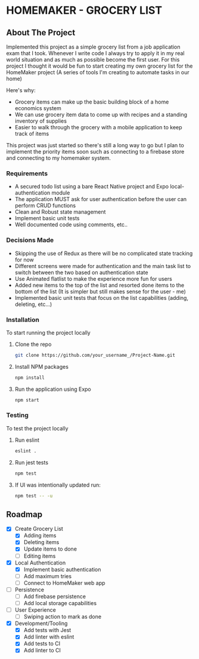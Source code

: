 # HOMEMAKER - GROCERY LIST

## About The Project
Implemented this project as a simple grocery list from a job application exam that I took. Whenever I write code I always try to apply it in my real world situation and as much as possible become the first user. For this project I thought it would be fun to start creating my own grocery list for the HomeMaker project (A series of tools I'm creating to automate tasks in our home)

Here's why:
* Grocery items can make up the basic building block of a home economics system
* We can use grocery item data to come up with recipes and a standing inventory of supplies
* Easier to walk through the grocery with a mobile application to keep track of items

This project was just started so there's still a long way to go but I plan to implement the priority items soon such as connecting to a firebase store and connecting to my homemaker system.


### Requirements
* A secured todo list using a bare React Native project and Expo local-authentication module
* The application MUST ask for user authentication before the user can perform CRUD functions
* Clean and Robust state management
* Implement basic unit tests
* Well documented code using comments, etc..

### Decisions Made
* Skipping the use of Redux as there will be no complicated state tracking for now
* Different screens were made for authentication and the  main task list to switch between the two based on authentication state
* Use Animated flatlist to make the experience more fun for users
* Added new items to the top of the list and resorted done items to the bottom of the list (It is simpler but still makes sense for the user - me)
* Implemented basic unit tests that focus on the list capabilities (adding, deleting, etc...)

### Installation

To start running the project locally

1. Clone the repo
   ```sh
   git clone https://github.com/your_username_/Project-Name.git
   ```
2. Install NPM packages
   ```sh
   npm install
   ```
3. Run the application using Expo
   ```sh
   npm start

### Testing

To test the project locally

1. Run eslint
   ```sh
   eslint .
   ```
2. Run jest tests
   ```sh
   npm test
   ```
3. If UI was intentionally updated run:
   ```sh
   npm test -- -u
   ```

<!-- ROADMAP -->
## Roadmap

- [x] Create Grocery List
    - [x] Adding items
    - [x] Deleting items
    - [x] Update items to done
    - [ ] Editing items
- [x] Local Authentication
    - [x] Implement basic authentication
    - [ ] Add maximum tries
    - [ ] Connect to HomeMaker web app
- [ ] Persistence
    - [ ] Add firebase persistence
    - [ ] Add local storage capabilities
- [ ] User Experience
    - [ ] Swiping action to mark as done
- [x] Development/Tooling
    - [x] Add tests with Jest
    - [x] Add linter with eslint
    - [x] Add tests to CI
    - [x] Add linter to CI